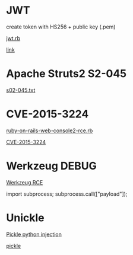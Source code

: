 # JWT

create token with HS256 + public key (.pem)

[jwt.rb](https://github.com/redirected/tricks/blob/master/jwt.rb)

[link](https://auth0.com/blog/critical-vulnerabilities-in-json-web-token-libraries/)

# Apache Struts2 S2-045

[s02-045.txt](https://github.com/redirected/tricks/blob/master/s02-045.txt)

# CVE-2015-3224

[ruby-on-rails-web-console2-rce.rb](https://github.com/0x00-0x00/CVE-2015-3224/blob/master/ruby-on-rails-web-console2-rce.rb)

[CVE-2015-3224](https://github.com/redirected/tricks/blob/master/CVE-2015-3224)

# Werkzeug DEBUG

[Werkzeug RCE](https://blog.keigher.ca/2014/12/remote-code-execution-on-misconfigured.html)

import subprocess; subprocess.call(["payload"]);

# Unickle
[Pickle python injection](http://xhyumiracle.com/python-pickle-injection/)

[pickle](https://github.com/redirected/tricks/blob/master/pickle)
